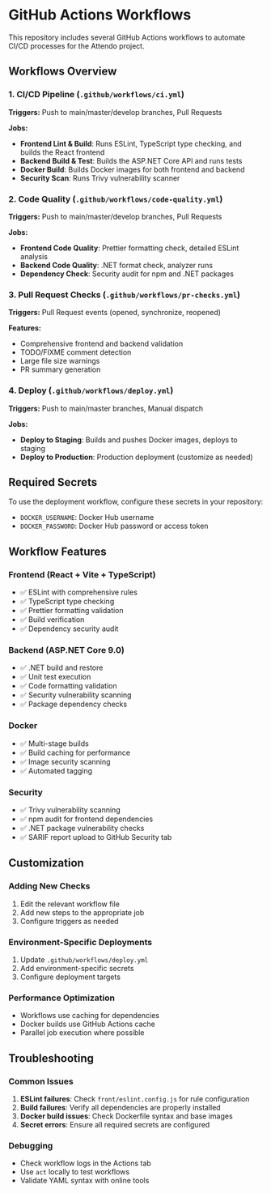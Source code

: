 # GitHub Actions Workflows

This repository includes several GitHub Actions workflows to automate CI/CD processes for the Attendo project.

## Workflows Overview

### 1. CI/CD Pipeline (`.github/workflows/ci.yml`)

**Triggers:** Push to main/master/develop branches, Pull Requests

**Jobs:**

- **Frontend Lint & Build**: Runs ESLint, TypeScript type checking, and builds the React frontend
- **Backend Build & Test**: Builds the ASP.NET Core API and runs tests
- **Docker Build**: Builds Docker images for both frontend and backend
- **Security Scan**: Runs Trivy vulnerability scanner

### 2. Code Quality (`.github/workflows/code-quality.yml`)

**Triggers:** Push to main/master/develop branches, Pull Requests

**Jobs:**

- **Frontend Code Quality**: Prettier formatting check, detailed ESLint analysis
- **Backend Code Quality**: .NET format check, analyzer runs
- **Dependency Check**: Security audit for npm and .NET packages

### 3. Pull Request Checks (`.github/workflows/pr-checks.yml`)

**Triggers:** Pull Request events (opened, synchronize, reopened)

**Features:**

- Comprehensive frontend and backend validation
- TODO/FIXME comment detection
- Large file size warnings
- PR summary generation

### 4. Deploy (`.github/workflows/deploy.yml`)

**Triggers:** Push to main/master branches, Manual dispatch

**Jobs:**

- **Deploy to Staging**: Builds and pushes Docker images, deploys to staging
- **Deploy to Production**: Production deployment (customize as needed)

## Required Secrets

To use the deployment workflow, configure these secrets in your repository:

- `DOCKER_USERNAME`: Docker Hub username
- `DOCKER_PASSWORD`: Docker Hub password or access token

## Workflow Features

### Frontend (React + Vite + TypeScript)

- ✅ ESLint with comprehensive rules
- ✅ TypeScript type checking
- ✅ Prettier formatting validation
- ✅ Build verification
- ✅ Dependency security audit

### Backend (ASP.NET Core 9.0)

- ✅ .NET build and restore
- ✅ Unit test execution
- ✅ Code formatting validation
- ✅ Security vulnerability scanning
- ✅ Package dependency checks

### Docker

- ✅ Multi-stage builds
- ✅ Build caching for performance
- ✅ Image security scanning
- ✅ Automated tagging

### Security

- ✅ Trivy vulnerability scanning
- ✅ npm audit for frontend dependencies
- ✅ .NET package vulnerability checks
- ✅ SARIF report upload to GitHub Security tab

## Customization

### Adding New Checks

1. Edit the relevant workflow file
2. Add new steps to the appropriate job
3. Configure triggers as needed

### Environment-Specific Deployments

1. Update `.github/workflows/deploy.yml`
2. Add environment-specific secrets
3. Configure deployment targets

### Performance Optimization

- Workflows use caching for dependencies
- Docker builds use GitHub Actions cache
- Parallel job execution where possible

## Troubleshooting

### Common Issues

1. **ESLint failures**: Check `front/eslint.config.js` for rule configuration
2. **Build failures**: Verify all dependencies are properly installed
3. **Docker build issues**: Check Dockerfile syntax and base images
4. **Secret errors**: Ensure all required secrets are configured

### Debugging

- Check workflow logs in the Actions tab
- Use `act` locally to test workflows
- Validate YAML syntax with online tools

